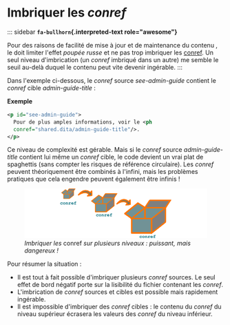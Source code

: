 # Imbriquer les *conref*

::: sidebar
**`fa-bullhorn`{.interpreted-text role="awesome"}**

Pour des raisons de facilité de mise à jour et de maintenance du contenu
, le doit limiter l\'effet *poupée russe* et ne pas trop imbriquer les
[conref](). Un seul niveau d\'imbrication (un *conref* imbriqué dans un
autre) me semble le seuil au-delà duquel le contenu peut vite devenir
ingérable.
:::

Dans l\'exemple ci-dessous, le *conref* source *see-admin-guide*
contient le *conref* cible *admin-guide-title* :

**Exemple**

``` xml
<p id="see-admin-guide">
  Pour de plus amples informations, voir le <ph
  conref="shared.dita/admin-guide-title"/>.
</p>
```

Ce niveau de complexité est gérable. Mais si le *conref* source
*admin-guide-title* contient lui même un *conref* cible, le code devient
un vrai plat de spaghettis (sans compter les risques de référence
circulaire). Les *conref* peuvent théoriquement être combinés à
l\'infini, mais les problèmes pratiques que cela engendre peuvent
également être infinis !

<figure>
<img src="graphics/imbriquer-conref.svg"
alt="graphics/imbriquer-conref.svg" />
<figcaption><em>Imbriquer les</em> conref <em>sur plusieurs niveaux :
puissant, mais dangereux !</em></figcaption>
</figure>

Pour résumer la situation :

-   Il est tout à fait possible d\'imbriquer plusieurs *conref* sources.
    Le seul effet de bord négatif porte sur la lisibilité du fichier
    contenant les *conref*.
-   L\'imbrication de *conref* sources et cibles est possible mais
    rapidement ingérable.
-   Il est impossible d\'imbriquer des *conref* cibles : le contenu du
    *conref* du niveau supérieur écrasera les valeurs des *conref* du
    niveau inférieur.
